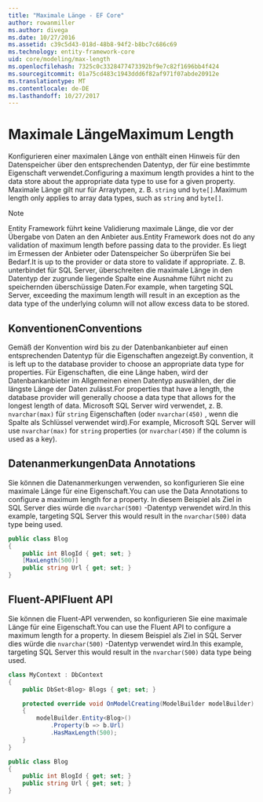 ```yaml
---
title: "Maximale Länge - EF Core"
author: rowanmiller
ms.author: divega
ms.date: 10/27/2016
ms.assetid: c39c5d43-018d-48b8-94f2-b8bc7c686c69
ms.technology: entity-framework-core
uid: core/modeling/max-length
ms.openlocfilehash: 7325c0c3328477473392bf9e7c82f1696bb4f424
ms.sourcegitcommit: 01a75cd483c1943ddd6f82af971f07abde20912e
ms.translationtype: MT
ms.contentlocale: de-DE
ms.lasthandoff: 10/27/2017
---
```

# <a name="maximum-length"></a><span data-ttu-id="fa13b-102">Maximale Länge</span><span class="sxs-lookup"><span data-stu-id="fa13b-102">Maximum Length</span></span>

<span data-ttu-id="fa13b-103">Konfigurieren einer maximalen Länge von enthält einen Hinweis für den Datenspeicher über den entsprechenden Datentyp, der für eine bestimmte Eigenschaft verwendet.</span><span class="sxs-lookup"><span data-stu-id="fa13b-103">Configuring a maximum length provides a hint to the data store about the appropriate data type to use for a given property.</span></span> <span data-ttu-id="fa13b-104">Maximale Länge gilt nur für Arraytypen, z. B. `string` und `byte[]`.</span><span class="sxs-lookup"><span data-stu-id="fa13b-104">Maximum length only applies to array data types, such as `string` and `byte[]`.</span></span>

> [!NOTE]  
> <span data-ttu-id="fa13b-105">Entity Framework führt keine Validierung maximale Länge, die vor der Übergabe von Daten an den Anbieter aus.</span><span class="sxs-lookup"><span data-stu-id="fa13b-105">Entity Framework does not do any validation of maximum length before passing data to the provider.</span></span> <span data-ttu-id="fa13b-106">Es liegt im Ermessen der Anbieter oder Datenspeicher So überprüfen Sie bei Bedarf.</span><span class="sxs-lookup"><span data-stu-id="fa13b-106">It is up to the provider or data store to validate if appropriate.</span></span> <span data-ttu-id="fa13b-107">Z. B. unterbindet für SQL Server, überschreiten die maximale Länge in den Datentyp der zugrunde liegende Spalte eine Ausnahme führt nicht zu speichernden überschüssige Daten.</span><span class="sxs-lookup"><span data-stu-id="fa13b-107">For example, when targeting SQL Server, exceeding the maximum length will result in an exception as the data type of the underlying column will not allow excess data to be stored.</span></span>

## <a name="conventions"></a><span data-ttu-id="fa13b-108">Konventionen</span><span class="sxs-lookup"><span data-stu-id="fa13b-108">Conventions</span></span>

<span data-ttu-id="fa13b-109">Gemäß der Konvention wird bis zu der Datenbankanbieter auf einen entsprechenden Datentyp für die Eigenschaften angezeigt.</span><span class="sxs-lookup"><span data-stu-id="fa13b-109">By convention, it is left up to the database provider to choose an appropriate data type for properties.</span></span> <span data-ttu-id="fa13b-110">Für Eigenschaften, die eine Länge haben, wird der Datenbankanbieter im Allgemeinen einen Datentyp auswählen, der die längste Länge der Daten zulässt.</span><span class="sxs-lookup"><span data-stu-id="fa13b-110">For properties that have a length, the database provider will generally choose a data type that allows for the longest length of data.</span></span> <span data-ttu-id="fa13b-111">Microsoft SQL Server wird verwendet, z. B. `nvarchar(max)` für `string` Eigenschaften (oder `nvarchar(450)` , wenn die Spalte als Schlüssel verwendet wird).</span><span class="sxs-lookup"><span data-stu-id="fa13b-111">For example, Microsoft SQL Server will use `nvarchar(max)` for `string` properties (or `nvarchar(450)` if the column is used as a key).</span></span>

## <a name="data-annotations"></a><span data-ttu-id="fa13b-112">Datenanmerkungen</span><span class="sxs-lookup"><span data-stu-id="fa13b-112">Data Annotations</span></span>

<span data-ttu-id="fa13b-113">Sie können die Datenanmerkungen verwenden, so konfigurieren Sie eine maximale Länge für eine Eigenschaft.</span><span class="sxs-lookup"><span data-stu-id="fa13b-113">You can use the Data Annotations to configure a maximum length for a property.</span></span> <span data-ttu-id="fa13b-114">In diesem Beispiel als Ziel in SQL Server dies würde die `nvarchar(500)` -Datentyp verwendet wird.</span><span class="sxs-lookup"><span data-stu-id="fa13b-114">In this example, targeting SQL Server this would result in the `nvarchar(500)` data type being used.</span></span>

<!-- [!code-csharp[Main](samples/core/Modeling/DataAnnotations/Samples/MaxLength.cs?highlight=4)] -->
``` csharp
public class Blog
{
    public int BlogId { get; set; }
    [MaxLength(500)]
    public string Url { get; set; }
}
```

## <a name="fluent-api"></a><span data-ttu-id="fa13b-115">Fluent-API</span><span class="sxs-lookup"><span data-stu-id="fa13b-115">Fluent API</span></span>

<span data-ttu-id="fa13b-116">Sie können die Fluent-API verwenden, so konfigurieren Sie eine maximale Länge für eine Eigenschaft.</span><span class="sxs-lookup"><span data-stu-id="fa13b-116">You can use the Fluent API to configure a maximum length for a property.</span></span> <span data-ttu-id="fa13b-117">In diesem Beispiel als Ziel in SQL Server dies würde die `nvarchar(500)` -Datentyp verwendet wird.</span><span class="sxs-lookup"><span data-stu-id="fa13b-117">In this example, targeting SQL Server this would result in the `nvarchar(500)` data type being used.</span></span>

<!-- [!code-csharp[Main](samples/core/Modeling/FluentAPI/Samples/MaxLength.cs?highlight=7,8,9)] -->
``` csharp
class MyContext : DbContext
{
    public DbSet<Blog> Blogs { get; set; }

    protected override void OnModelCreating(ModelBuilder modelBuilder)
    {
        modelBuilder.Entity<Blog>()
            .Property(b => b.Url)
            .HasMaxLength(500);
    }
}

public class Blog
{
    public int BlogId { get; set; }
    public string Url { get; set; }
}
```
